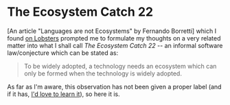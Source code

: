 # The Ecosystem Catch 22

[An article "Languages are not Ecosystems" by Fernando Borretti] which I found [on Lobsters](https://lobste.rs/s/5qofsf/languages_are_not_ecosystems) prompted me to formulate my thoughts on a very related matter into what I shall call *The Ecosystem Catch 22* -- an informal software law/conjecture which can be stated as:

> To be widely adopted, a technology needs an ecosystem which can only be formed when the technology is widely adopted.

As far as I'm aware, this observation has not been given a proper label (and if it has, [I'd love to learn it](https://lobste.rs/s/5qofsf/languages_are_not_ecosystems#c_rybpqp)), so here it is.